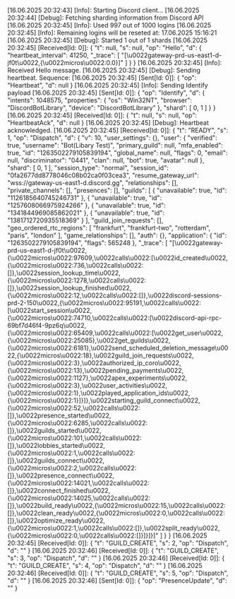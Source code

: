 [16.06.2025 20:32:43] [Info]: Starting Discord client...
[16.06.2025 20:32:44] [Debug]: Fetching sharding information from Discord API
[16.06.2025 20:32:45] [Info]: Used 997 out of 1000 logins
[16.06.2025 20:32:45] [Info]: Remaining logins will be reseted at: 17.06.2025 15:16:21
[16.06.2025 20:32:45] [Debug]: Started 1 out of 1 shards
[16.06.2025 20:32:45] [Received[Id: 0]]: {
  "t": null,
  "s": null,
  "op": "Hello",
  "d": {
    "heartbeat_interval": 41250,
    "_trace": [
      "[\u0022gateway-prd-us-east1-d-jf0t\u0022,{\u0022micros\u0022:0.0}]"
    ]
  }
}
[16.06.2025 20:32:45] [Info]: Received Hello message.
[16.06.2025 20:32:45] [Debug]: Sending heartbeat. Sequence: 
[16.06.2025 20:32:45] [Sent[Id: 0]]: {
  "op": "Heartbeat",
  "d": null
}
[16.06.2025 20:32:45] [Info]: Sending Identify payload
[16.06.2025 20:32:45] [Sent[Id: 0]]: {
  "op": "Identify",
  "d": {
    "intents": 1048575,
    "properties": {
      "os": "Win32NT",
      "browser": "DiscordBotLibrary",
      "device": "DiscordBotLibrary"
    },
    "shard": [
      0,
      1
    ]
  }
}
[16.06.2025 20:32:45] [Received[Id: 0]]: {
  "t": null,
  "s": null,
  "op": "HeartbeatAck",
  "d": null
}
[16.06.2025 20:32:45] [Debug]: Heartbeat acknowledged.
[16.06.2025 20:32:45] [Received[Id: 0]]: {
  "t": "READY",
  "s": 1,
  "op": "Dispatch",
  "d": {
    "v": 10,
    "user_settings": {},
    "user": {
      "verified": true,
      "username": "Bot(Libary Test)",
      "primary_guild": null,
      "mfa_enabled": true,
      "id": "1263502279105839194",
      "global_name": null,
      "flags": 0,
      "email": null,
      "discriminator": "0441",
      "clan": null,
      "bot": true,
      "avatar": null
    },
    "shard": [
      0,
      1
    ],
    "session_type": "normal",
    "session_id": "0fa2677dd8778046c08b02ca0f03cea3",
    "resume_gateway_url": "wss://gateway-us-east1-d.discord.gg",
    "relationships": [],
    "private_channels": [],
    "presences": [],
    "guilds": [
      {
        "unavailable": true,
        "id": "1126185640745246731"
      },
      {
        "unavailable": true,
        "id": "1257608066975924266"
      },
      {
        "unavailable": true,
        "id": "1341844969085862021"
      },
      {
        "unavailable": true,
        "id": "1381712720935518369"
      }
    ],
    "guild_join_requests": [],
    "geo_ordered_rtc_regions": [
      "frankfurt",
      "frankfurt-two",
      "rotterdam",
      "paris",
      "london"
    ],
    "game_relationships": [],
    "auth": {},
    "application": {
      "id": "1263502279105839194",
      "flags": 565248
    },
    "_trace": [
      "[\u0022gateway-prd-us-east1-d-jf0t\u0022,{\u0022micros\u0022:97609,\u0022calls\u0022:[\u0022id_created\u0022,{\u0022micros\u0022:736,\u0022calls\u0022:[]},\u0022session_lookup_time\u0022,{\u0022micros\u0022:1278,\u0022calls\u0022:[]},\u0022session_lookup_finished\u0022,{\u0022micros\u0022:12,\u0022calls\u0022:[]},\u0022discord-sessions-prd-2-150\u0022,{\u0022micros\u0022:95191,\u0022calls\u0022:[\u0022start_session\u0022,{\u0022micros\u0022:74710,\u0022calls\u0022:[\u0022discord-api-rpc-69bf7d46f4-9pz6q\u0022,{\u0022micros\u0022:65409,\u0022calls\u0022:[\u0022get_user\u0022,{\u0022micros\u0022:25085},\u0022get_guilds\u0022,{\u0022micros\u0022:6181},\u0022send_scheduled_deletion_message\u0022,{\u0022micros\u0022:18},\u0022guild_join_requests\u0022,{\u0022micros\u0022:3},\u0022authorized_ip_coro\u0022,{\u0022micros\u0022:13},\u0022pending_payments\u0022,{\u0022micros\u0022:1127},\u0022apex_experiments\u0022,{\u0022micros\u0022:3},\u0022user_activities\u0022,{\u0022micros\u0022:1},\u0022played_application_ids\u0022,{\u0022micros\u0022:1}]}]},\u0022starting_guild_connect\u0022,{\u0022micros\u0022:52,\u0022calls\u0022:[]},\u0022presence_started\u0022,{\u0022micros\u0022:6285,\u0022calls\u0022:[]},\u0022guilds_started\u0022,{\u0022micros\u0022:101,\u0022calls\u0022:[]},\u0022lobbies_started\u0022,{\u0022micros\u0022:1,\u0022calls\u0022:[]},\u0022guilds_connect\u0022,{\u0022micros\u0022:2,\u0022calls\u0022:[]},\u0022presence_connect\u0022,{\u0022micros\u0022:14021,\u0022calls\u0022:[]},\u0022connect_finished\u0022,{\u0022micros\u0022:14025,\u0022calls\u0022:[]},\u0022build_ready\u0022,{\u0022micros\u0022:15,\u0022calls\u0022:[]},\u0022clean_ready\u0022,{\u0022micros\u0022:0,\u0022calls\u0022:[]},\u0022optimize_ready\u0022,{\u0022micros\u0022:1,\u0022calls\u0022:[]},\u0022split_ready\u0022,{\u0022micros\u0022:0,\u0022calls\u0022:[]}]}]}]"
    ]
  }
}
[16.06.2025 20:32:45] [Received[Id: 0]]: {
  "t": "GUILD_CREATE",
  "s": 2,
  "op": "Dispatch",
  "d": ""
}
[16.06.2025 20:32:46] [Received[Id: 0]]: {
  "t": "GUILD_CREATE",
  "s": 3,
  "op": "Dispatch",
  "d": ""
}
[16.06.2025 20:32:46] [Received[Id: 0]]: {
  "t": "GUILD_CREATE",
  "s": 4,
  "op": "Dispatch",
  "d": ""
}
[16.06.2025 20:32:46] [Received[Id: 0]]: {
  "t": "GUILD_CREATE",
  "s": 5,
  "op": "Dispatch",
  "d": ""
}
[16.06.2025 20:32:46] [Sent[Id: 0]]: {
  "op": "PresenceUpdate",
  "d": ""
}
